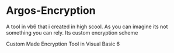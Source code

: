 # Argos-Encryption
A tool in vb6 that i created in high scool. As you can imagine its not something you can rely. Its custom encryption scheme

Custom Made Encryption Tool in Visual Basic 6
